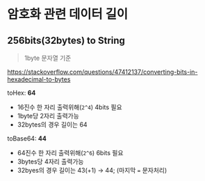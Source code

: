 # 암호화 관련 데이터 길이

## 256bits(32bytes) to String

> 1byte 문자열 기준

<https://stackoverflow.com/questions/47412137/converting-bits-in-hexadecimal-to-bytes>

toHex: **64**

- 16진수 한 자리 출력위해(`2^4`) 4bits 필요
- 1byte당 2자리 출력가능
- 32bytes의 경우 길이는 64

toBase64: **44**

- 64진수 한 자리 출력위해(`2^6`) 6bits 필요
- 3bytes당 4자리 출력가능
- 32byes의 경우 길이는 43(+1) → 44; (마지막 `=` 문자처리)
